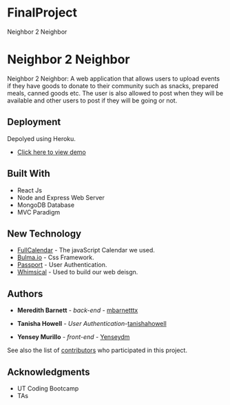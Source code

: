 # FinalProject
Neighbor 2 Neighbor


# Neighbor 2 Neighbor

Neighbor 2 Neighbor: A web application that allows users to upload events if they have goods to donate to their community such as snacks, prepared meals, canned goods etc. The user is also allowed to post when they will be available and other users to post if they will be going or not.

## Deployment

Depolyed using Heroku.

* [Click here to view demo](https://neighbor-2-neighbor.herokuapp.com/about)


## Built With
* React Js
* Node and Express Web Server
* MongoDB Database
* MVC Paradigm

## New Technology 

* [FullCalendar](https://fullcalendar.io) - The javaScript Calendar we used.
* [Bulma.io](https://maven.apache.org/) - Css Framework.
* [Passport](http://www.passportjs.org/docs/authenticate/) - User Authentication.
* [Whimsical](https://whimsical.com) - Used to build our web deisgn.


## Authors

* **Meredith Barnett** - *back-end* - [mbarnetttx](https://github.com/mbarnetttx)

* **Tanisha Howell** - *User Authentication*-[tanishahowell](https://github.com/tanishahowell) 

* **Yensey Murillo** - *front-end* - [Yenseydm](https://github.com/yenseydm)

See also the list of [contributors](https://github.com/mbarnetttx/FinalProject/graphs/contributors) who participated in this project.


## Acknowledgments

* UT Coding Bootcamp
* TAs
